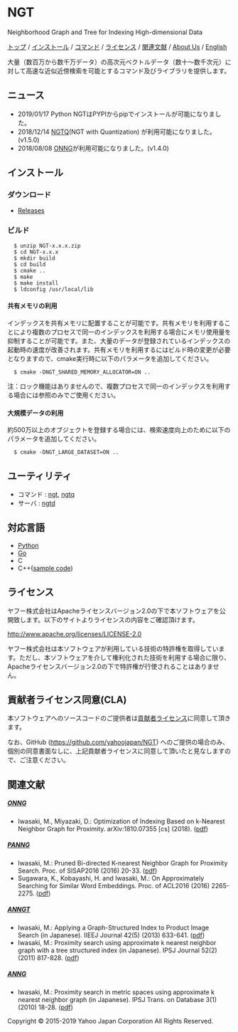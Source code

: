 NGT
===

Neighborhood Graph and Tree for Indexing High-dimensional Data

[トップ](/README-jp.md) / [インストール](/README-jp.md#インストール) / [コマンド](/bin/ngt/README-jp.md) / [ライセンス](/README-jp.md#ライセンス) / [関連文献](/README-jp.md#関連文献) / [About Us](http://research-lab.yahoo.co.jp/) / [English](/README.md)

大量（数百万から数千万データ）の高次元ベクトルデータ（数十～数千次元）に対して高速な近似近傍検索を可能とするコマンド及びライブラリを提供します。

ニュース
-------

- 2019/01/17 Python NGTはPYPIからpipでインストールが可能になりました。
- 2018/12/14 [NGTQ](bin/ngtq/README-jp.md)(NGT with Quantization) が利用可能になりました。(v1.5.0)
- 2018/08/08 [ONNG](README-jp.md#onng)が利用可能になりました。(v1.4.0)

インストール
-----------

### ダウンロード

- [Releases](https://github.com/yahoojapan/NGT/releases)

### ビルド

      $ unzip NGT-x.x.x.zip
      $ cd NGT-x.x.x
      $ mkdir build
      $ cd build 
      $ cmake ..
      $ make 
      $ make install
      $ ldconfig /usr/local/lib

#### 共有メモリの利用

インデックスを共有メモリに配置することが可能です。共有メモリを利用することにより複数のプロセスで同一のインデックスを利用する場合にメモリ使用量を抑制することが可能です。また、大量のデータが登録されているインデックスの起動時の速度が改善されます。共有メモリを利用するにはビルド時の変更が必要となりますので、cmake実行時に以下のパラメータを追加してください。

      $ cmake -DNGT_SHARED_MEMORY_ALLOCATOR=ON ..

注：ロック機能はありませんので、複数プロセスで同一のインデックスを利用する場合には参照のみでご使用ください。

#### 大規模データの利用

約500万以上のオブジェクトを登録する場合には、検索速度向上のために以下のパラメータを追加してください。

      $ cmake -DNGT_LARGE_DATASET=ON ..

ユーティリティ
-------------

- コマンド : [ngt](/bin/ngt/README-jp.md#command), [ngtq](bin/ngtq/README-jp.md)
- サーバ : [ngtd](https://github.com/yahoojapan/ngtd)

対応言語
--------

- [Python](/python/README-jp.md)
- [Go](https://github.com/yahoojapan/gongt)
- C
- C++([sample code](bin/search/search.cpp))

ライセンス
----------

ヤフー株式会社はApacheライセンスバージョン2.0の下で本ソフトウェアを公開致します。以下のサイトよりライセンスの内容をご確認頂けます。

   http://www.apache.org/licenses/LICENSE-2.0

ヤフー株式会社は本ソフトウェアが利用している技術の特許権を取得しています。ただし、本ソフトウェアを介して権利化された技術を利用する場合に限り、Apacheライセンスバージョン2.0の下で特許権が行使されることはありません。

貢献者ライセンス同意(CLA)
-------------------------

本ソフトウェアへのソースコードのご提供者は[貢献者ライセンス](https://gist.github.com/ydnjp/3095832f100d5c3d2592)に同意して頂きます。

なお、GitHub (https://github.com/yahoojapan/NGT) へのご提供の場合のみ、個別の同意書面なしに、上記貢献者ライセンスに同意して頂いたと見なしますので、ご注意ください。


関連文献
--------
##### [ONNG](bin/ngt/README-jp.md#onng)
- Iwasaki, M., Miyazaki, D.: Optimization of Indexing Based on k-Nearest Neighbor Graph for Proximity. arXiv:1810.07355 [cs] (2018). ([pdf](https://arxiv.org/abs/1810.07355))

##### [PANNG](bin/ngt/README-jp.md#panng)
- Iwasaki, M.: Pruned Bi-directed K-nearest Neighbor Graph for Proximity Search. Proc. of SISAP2016 (2016) 20-33. ([pdf](https://link.springer.com/chapter/10.1007/978-3-319-46759-7_2))
- Sugawara, K., Kobayashi, H. and Iwasaki, M.: On Approximately Searching for Similar Word Embeddings. Proc. of ACL2016 (2016) 2265-2275. ([pdf](https://aclweb.org/anthology/P/P16/P16-1214.pdf))

##### [ANNGT](bin/ngt/README-jp.md#anngt)
- Iwasaki, M.: Applying a Graph-Structured Index to Product Image Search (in Japanese). IIEEJ Journal 42(5) (2013) 633-641. ([pdf](https://s.yimg.jp/i/docs/research_lab/articles/miwasaki-iieej-jnl-2013.pdf))
- Iwasaki, M.: Proximity search using approximate k nearest neighbor graph with a tree structured index (in Japanese). IPSJ Journal 52(2) (2011) 817-828. ([pdf](https://s.yimg.jp/i/docs/research_lab/articles/miwasaki-ipsj-jnl-2011.pdf))

##### [ANNG](bin/ngt/README-jp.md#anng)
- Iwasaki, M.: Proximity search in metric spaces using approximate k nearest neighbor graph (in Japanese). IPSJ Trans. on Database 3(1) (2010) 18-28. ([pdf](https://s.yimg.jp/i/docs/research_lab/articles/miwasaki-ipsj-tod-2010.pdf))

Copyright &copy; 2015-2019 Yahoo Japan Corporation All Rights Reserved.

